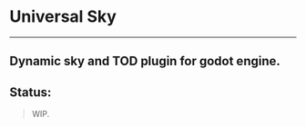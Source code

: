 # Universal Sky
------------------------------------

Dynamic sky and TOD plugin for godot engine.
------------------------------------

## Status:
> WIP.
